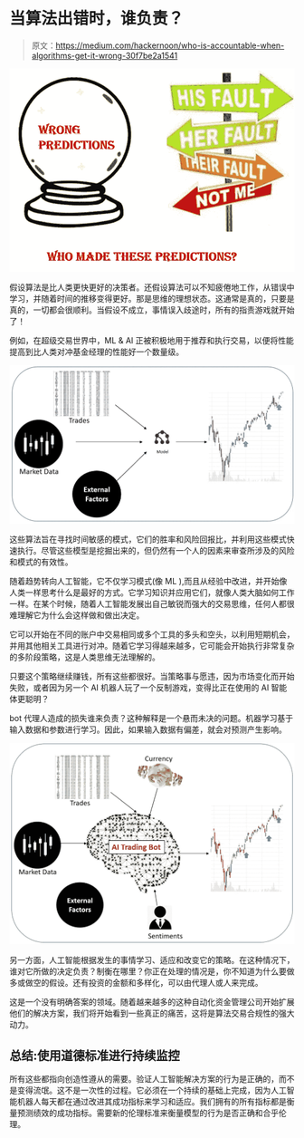 # 当算法出错时，谁负责？

> 原文：<https://medium.com/hackernoon/who-is-accountable-when-algorithms-get-it-wrong-30f7be2a1541>

![](img/91e70357d504f328c1b38f6b9bb964fe.png)

假设算法是比人类更快更好的决策者。还假设算法可以不知疲倦地工作，从错误中学习，并随着时间的推移变得更好。那是思维的理想状态。这通常是真的，只要是真的，一切都会很顺利。当假设不成立，事情误入歧途时，所有的指责游戏就开始了！

例如，在超级交易世界中，ML & AI 正被积极地用于推荐和执行交易，以便将性能提高到比人类对冲基金经理的性能好一个数量级。

![](img/9e3f7fd17e9f3b98a2fcb626fadccfbb.png)

这些算法旨在寻找时间敏感的模式，它们的胜率和风险回报比，并利用这些模式快速执行。尽管这些模型是挖掘出来的，但仍然有一个人的因素来审查所涉及的风险和模式的有效性。

随着趋势转向人工智能，它不仅学习模式(像 ML ),而且从经验中改进，并开始像人类一样思考什么是最好的方式。它学习知识并应用它们，就像人类大脑如何工作一样。在某个时候，随着人工智能发展出自己敏锐而强大的交易思维，任何人都很难理解它为什么会这样做和做出决定。

它可以开始在不同的账户中交易相同或多个工具的多头和空头，以利用短期机会，并用其他相关工具进行对冲。随着它学习得越来越多，它可能会开始执行非常复杂的多阶段策略，这是人类思维无法理解的。

只要这个策略继续赚钱，所有这些都很好。当策略事与愿违，因为市场变化而开始失败，或者因为另一个 AI 机器人玩了一个反制游戏，变得比正在使用的 AI 智能体更聪明？

bot 代理人造成的损失谁来负责？这种解释是一个悬而未决的问题。机器学习基于输入数据和参数进行学习。因此，如果输入数据有偏差，就会对预测产生影响。

![](img/150dd8e354f5db701ad9903b7e2ed443.png)

另一方面，人工智能根据发生的事情学习、适应和改变它的策略。在这种情况下，谁对它所做的决定负责？制衡在哪里？你正在处理的情况是，你不知道为什么要做多或做空的假设。还有投资的金额和多样化，可以由代理人或人来完成。

这是一个没有明确答案的领域。随着越来越多的这种自动化资金管理公司开始扩展他们的解决方案，我们将开始看到一些真正的痛苦，这将是算法交易合规性的强大动力。

## **总结:使用道德标准进行持续监控**

所有这些都指向创造性遵从的需要。验证人工智能解决方案的行为是正确的，而不是变得流氓。这不是一次性的过程。它必须在一个持续的基础上完成，因为人工智能机器人每天都在通过改进其成功指标来学习和适应。我们拥有的所有指标都是衡量预测绩效的成功指标。需要新的伦理标准来衡量模型的行为是否正确和合乎伦理。